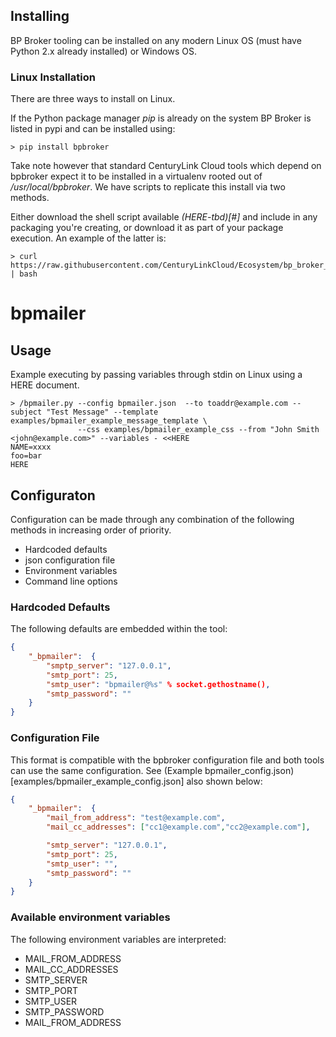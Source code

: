 


## Installing
BP Broker tooling can be installed on any modern Linux OS (must have Python 2.x already installed) or Windows OS.


### Linux Installation

There are three ways to install on Linux.

If the Python package manager *pip* is already on the system BP Broker is listed in pypi and can be installed using:

```shell
> pip install bpbroker
```

Take note however that standard CenturyLink Cloud tools which depend on bpbroker expect it to be installed in a virtualenv rooted out of */usr/local/bpbroker*.  We have scripts to replicate this install via two methods.

Either download the shell script available *(HERE-tbd)[#]* and include in any packaging you're creating, or download it as part of your package execution.  An example of the latter is:

```shell
> curl https://raw.githubusercontent.com/CenturyLinkCloud/Ecosystem/bp_broker_a/Blueprints/Public%20Blueprint%20Source/BP%20Broker/Linux/install_bpbroker.sh | bash
```

# bpmailer


## Usage
Example executing by passing variables through stdin on Linux using a HERE document.

```shell
> /bpmailer.py --config bpmailer.json  --to toaddr@example.com --subject "Test Message" --template examples/bpmailer_example_message_template \
               --css examples/bpmailer_example_css --from "John Smith <john@example.com>" --variables - <<HERE
NAME=xxxx
foo=bar
HERE
```

## Configuraton
Configuration can be made through any combination of the following methods in increasing order of priority.
* Hardcoded defaults
* json configuration file
* Environment variables
* Command line options

### Hardcoded Defaults
The following defaults are embedded within the tool:
```json
{
    "_bpmailer":  {
        "smptp_server": "127.0.0.1",
        "smtp_port": 25,
        "smtp_user": "bpmailer@%s" % socket.gethostname(),
        "smtp_password": ""
    }
}
```

### Configuration File
This format is compatible with the bpbroker configuration file and both tools can use the same configuration.
See (Example bpmailer_config.json)[examples/bpmailer_example_config.json] also shown below:
```json
{
	"_bpmailer":  {
		"mail_from_address": "test@example.com",
		"mail_cc_addresses": ["cc1@example.com","cc2@example.com"],

		"smtp_server": "127.0.0.1",
		"smtp_port": 25,
		"smtp_user": "",
		"smtp_password": ""
	}
}
```

### Available environment variables
The following environment variables are interpreted:
* MAIL_FROM_ADDRESS
* MAIL_CC_ADDRESSES
* SMTP_SERVER
* SMTP_PORT
* SMTP_USER
* SMTP_PASSWORD
* MAIL_FROM_ADDRESS

